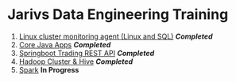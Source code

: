 # Jarivs Data Engineering Training
1. [Linux cluster monitoring agent (Linux and SQL)](linux_sql/) ***Completed***
2. [Core Java Apps](core_java/) ***Completed***
3. [Springboot Trading REST API](springboot/) ***Completed***
4. [Hadoop Cluster & Hive](hadoop/) ***Completed***
5. [Spark](spark/) **In Progress**
